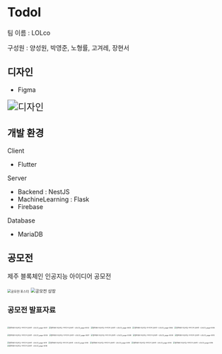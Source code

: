 # Todol

팀 이름 : LOLco

구성원 : 양성원, 박영준, 노형률, 고겨레, 장현서



## 디자인

- Figma

<img src="./img/design.png" alt="디자인" style="zoom:150%;" />



## 개발 환경

Client

- Flutter

Server

- Backend : NestJS
- MachineLearning : Flask
- Firebase

Database

- MariaDB

  

## 공모전

제주 블록체인 인공지능 아이디어 공모전

<img src="./img/poster.png" alt="공모전 포스터" style="zoom:50%;" />

<img src="./img/award.png" alt="공모전 상장" style="zoom: 67%;" />

### 공모전 발표자료

<img src="./img/ppt/ppt1.jpg" alt="블록체인 인공지능 아이디어 공모전 - LOLCO_page-0001" style="zoom: 25%;" />

<img src="./img/ppt/ppt2.jpg" alt="블록체인 인공지능 아이디어 공모전 - LOLCO_page-0002" style="zoom:25%;" />

<img src="./img/ppt/ppt3.jpg" alt="블록체인 인공지능 아이디어 공모전 - LOLCO_page-0003" style="zoom:25%;" />

<img src="./img/ppt/ppt4.jpg" alt="블록체인 인공지능 아이디어 공모전 - LOLCO_page-0004" style="zoom:25%;" />

<img src="./img/ppt/ppt5.jpg" alt="블록체인 인공지능 아이디어 공모전 - LOLCO_page-0005" style="zoom:25%;" />

<img src="./img/ppt/ppt6.jpg" alt="블록체인 인공지능 아이디어 공모전 - LOLCO_page-0006" style="zoom:25%;" />

<img src="./img/ppt/ppt7.jpg" alt="블록체인 인공지능 아이디어 공모전 - LOLCO_page-0007" style="zoom:25%;" />

<img src="./img/ppt/ppt8.jpg" alt="블록체인 인공지능 아이디어 공모전 - LOLCO_page-0008" style="zoom:25%;" />

<img src="./img/ppt/ppt9.jpg" alt="블록체인 인공지능 아이디어 공모전 - LOLCO_page-0009" style="zoom:25%;" />

<img src="./img/ppt/ppt10.jpg" alt="블록체인 인공지능 아이디어 공모전 - LOLCO_page-0010" style="zoom:25%;" />

<img src="./img/ppt/ppt11.jpg" alt="블록체인 인공지능 아이디어 공모전 - LOLCO_page-0011" style="zoom:25%;" />

<img src="./img/ppt/ppt12.jpg" alt="블록체인 인공지능 아이디어 공모전 - LOLCO_page-0012" style="zoom:25%;" />

<img src="./img/ppt/ppt13.jpg" alt="블록체인 인공지능 아이디어 공모전 - LOLCO_page-0013" style="zoom:25%;" />

<img src="./img/ppt/ppt14.jpg" alt="블록체인 인공지능 아이디어 공모전 - LOLCO_page-0014" style="zoom:25%;" />

<img src="./img/ppt/ppt15.jpg" alt="블록체인 인공지능 아이디어 공모전 - LOLCO_page-0015" style="zoom:25%;" />

<img src="./img/ppt/ppt16.jpg" alt="블록체인 인공지능 아이디어 공모전 - LOLCO_page-0016" style="zoom:25%;" />
